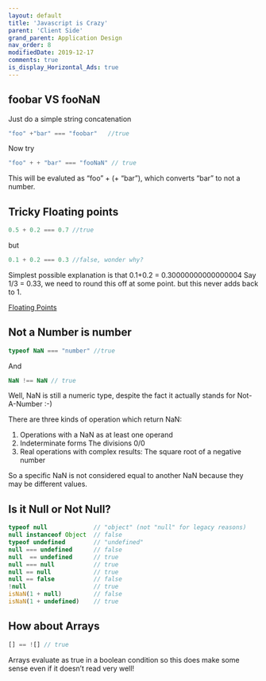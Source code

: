 ```yaml
---
layout: default
title: 'Javascript is Crazy'
parent: 'Client Side'
grand_parent: Application Design
nav_order: 8
modifiedDate: 2019-12-17
comments: true
is_display_Horizontal_Ads: true
---
```


## foobar VS fooNaN
Just do a simple string concatenation
```javascript
"foo" +"bar" === "foobar"   //true
```
Now try  
```javascript  
"foo" + + "bar" === "fooNaN" // true
```
This will be evaluted as “foo” + (+ “bar”), which converts “bar” to not a number.

## Tricky Floating points 
```javascript
0.5 + 0.2 === 0.7 //true
```
but 
```javascript
0.1 + 0.2 === 0.3 //false, wonder why?
```

Simplest possible explanation is that 0.1+0.2 = 0.30000000000000004
Say 1/3 = 0.33, we need to round this off at some point. but this never adds back to 1.

[Floating Points](https://floating-point-gui.de/basic/)

## Not a Number is number
```javascript
typeof NaN === "number" //true
```
And
```javascript
NaN !== NaN // true
```

Well, NaN is still a numeric type, despite the fact it actually stands for Not-A-Number :-)

There are three kinds of operation which return NaN:
1. Operations with a NaN as at least one operand
2. Indeterminate forms
The divisions 0/0
3. Real operations with complex results:
The square root of a negative number

So a specific NaN is not considered equal to another NaN because they may be different values.

## Is it Null or Not Null?

```javascript
typeof null             // "object" (not "null" for legacy reasons)
null instanceof Object  // false
typeof undefined        // "undefined"
null === undefined      // false
null  == undefined      // true
null === null           // true
null == null            // true
null == false           // false
!null                   // true
isNaN(1 + null)         // false
isNaN(1 + undefined)    // true
```

## How about Arrays
```javascript
[] == ![] // true
```
Arrays evaluate as true in a boolean condition so this does make some sense even if it doesn’t read very well!

